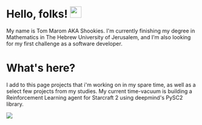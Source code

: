 # Hello, folks! <img src="https://raw.githubusercontent.com/MartinHeinz/MartinHeinz/master/wave.gif" width="30px">

My name is Tom Marom AKA Shookies.
I'm currently finishing my degree in Mathematics in The Hebrew University of Jerusalem,
and I'm also looking for my first challenge as a software developer. 

# What's here?

I add to this page projects that i'm working on in my spare time, as well as a select few projects from my studies.
My current time-vacuum is building a Reinforcement Learning agent for Starcraft 2 using deepmind's PySC2 library.

<a href="https://github.com/shookies/SC2_agent">
  <img align="center" src="https://github-readme-stats.vercel.app/api/pin/?username=shookies&repo=SC2_agent-blueprint&title_color=ffffff&text_color=c9cacc&icon_color=2bbc8a&bg_color=1d1f21" />
</a>    
